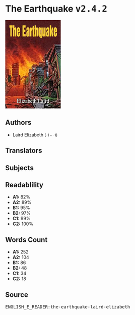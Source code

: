 # The Earthquake <kbd>v2.4.2</kbd>

![](./cover.medium.jpg "")

## Authors


 - Laird Elizabeth <small>(-1 - -1)</small>

## Translators



## Subjects



## Readablility


 - **A1:** 82%
 - **A2:** 89%
 - **B1:** 95%
 - **B2:** 97%
 - **C1:** 99%
 - **C2:** 100%

## Words Count


 - **A1:** 252
 - **A2:** 104
 - **B1:** 86
 - **B2:** 48
 - **C1:** 34
 - **C2:** 18

## Source


<kbd>ENGLISH_E_READER:the-earthquake-laird-elizabeth</kbd>
